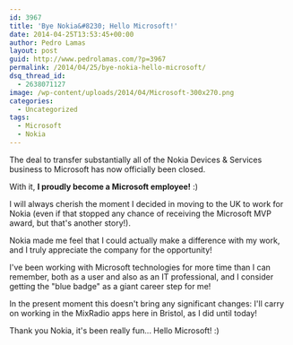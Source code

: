 ```yaml
---
id: 3967
title: 'Bye Nokia&#8230; Hello Microsoft!'
date: 2014-04-25T13:53:45+00:00
author: Pedro Lamas
layout: post
guid: http://www.pedrolamas.com/?p=3967
permalink: /2014/04/25/bye-nokia-hello-microsoft/
dsq_thread_id:
  - 2638071127
image: /wp-content/uploads/2014/04/Microsoft-300x270.png
categories:
  - Uncategorized
tags:
  - Microsoft
  - Nokia
---
```

The deal to transfer substantially all of the Nokia Devices & Services business to Microsoft has now officially been closed.

With it, **I proudly become a Microsoft employee!** :)

I will always cherish the moment I decided in moving to the UK to work for Nokia (even if that stopped any chance of receiving the Microsoft MVP award, but that's another story!).

Nokia made me feel that I could actually make a difference with my work, and I truly appreciate the company for the opportunity!

I've been working with Microsoft technologies for more time than I can remember, both as a user and also as an IT professional, and I consider getting the "blue badge" as a giant career step for me!

In the present moment this doesn't bring any significant changes: I'll carry on working in the MixRadio apps here in Bristol, as I did until today!

Thank you Nokia, it's been really fun... Hello Microsoft! :)